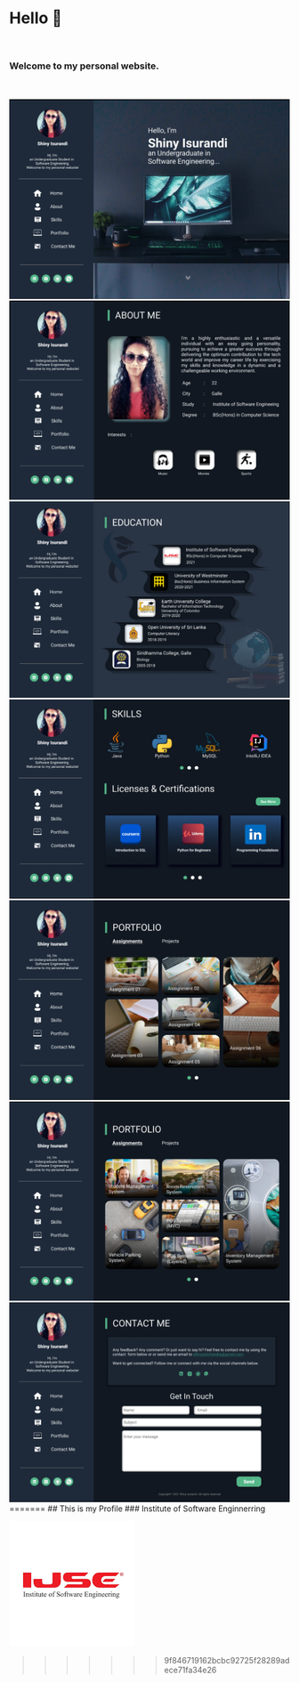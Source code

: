 
# **Hello 👋**

<br>

### **Welcome to my personal website.**

<br>
<br>

<img src = "assets/screenshots/1.png" alt = "home">
<img src = "assets/screenshots/2.png" alt = "about_me">
<img src = "assets/screenshots/3.png" alt = "education">
<img src = "assets/screenshots/4.png" alt = "skills">
<img src = "assets/screenshots/5.png" alt = "portfolio_assignments">
<img src = "assets/screenshots/6.png" alt = "portfolio_projects">
<img src = "assets/screenshots/7.png" alt = "contact_me">
=======
## This is my Profile  
### Institute of Software Enginnerring

![Logo](assets/images/IJSE-logo.png)
>>>>>>> 9f846719162bcbc92725f28289adece71fa34e26
